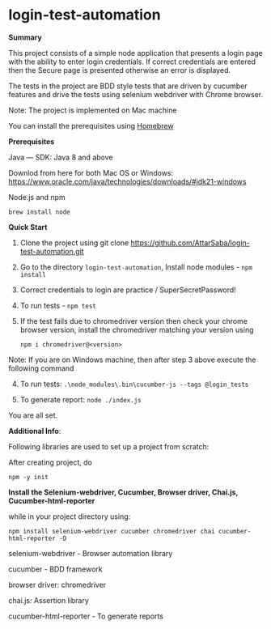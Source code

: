 # login-test-automation
**Summary**

This project consists of a simple node application that presents a login page with the ability to enter login credentials. If correct credentials are entered then the Secure page is presented otherwise an error is displayed.

The tests in the project are BDD style tests that are driven by cucumber features and drive the tests using selenium webdriver with Chrome browser.

Note: The project is implemented on Mac machine

You can install the prerequisites using [Homebrew](http://b.remarkabl.org/homebrew)

**Prerequisites**

 Java — SDK: Java 8 and above

 Downlod from here for both Mac OS or Windows: https://www.oracle.com/java/technologies/downloads/#jdk21-windows

 Node.js and npm

 `brew install node`

 **Quick Start**

1. Clone the project using git clone https://github.com/AttarSaba/login-test-automation.git
   
2. Go to the directory `login-test-automation`, Install node modules - `npm install`

3. Correct credentials to login are practice / SuperSecretPassword!

4. To run tests - `npm test`

5. If the test fails due to chromedriver version then check your chrome browser version, install the chromedriver matching your version using

   `npm i chromedriver@<version>`

Note: If you are on Windows machine, then after step 3 above execute the following command

4. To run tests: `.\node_modules\.bin\cucumber-js --tags @login_tests`
   
5. To generate report: `node ./index.js`

You are all set.

**Additional Info**:

Following libraries are used to set up a project from scratch:

After creating project, do 

`npm -y init`

 **Install the Selenium-webdriver, Cucumber, Browser driver, Chai.js, Cucumber-html-reporter**
   
   while in your project directory using:
  
  `npm install selenium-webdriver cucumber chromedriver chai cucumber-html-reporter -D`

  
   selenium-webdriver - Browser automation library
 
   cucumber - BDD framework
 
   browser driver: chromedriver
 
   chai.js: Assertion library
 
   cucumber-html-reporter - To generate reports








